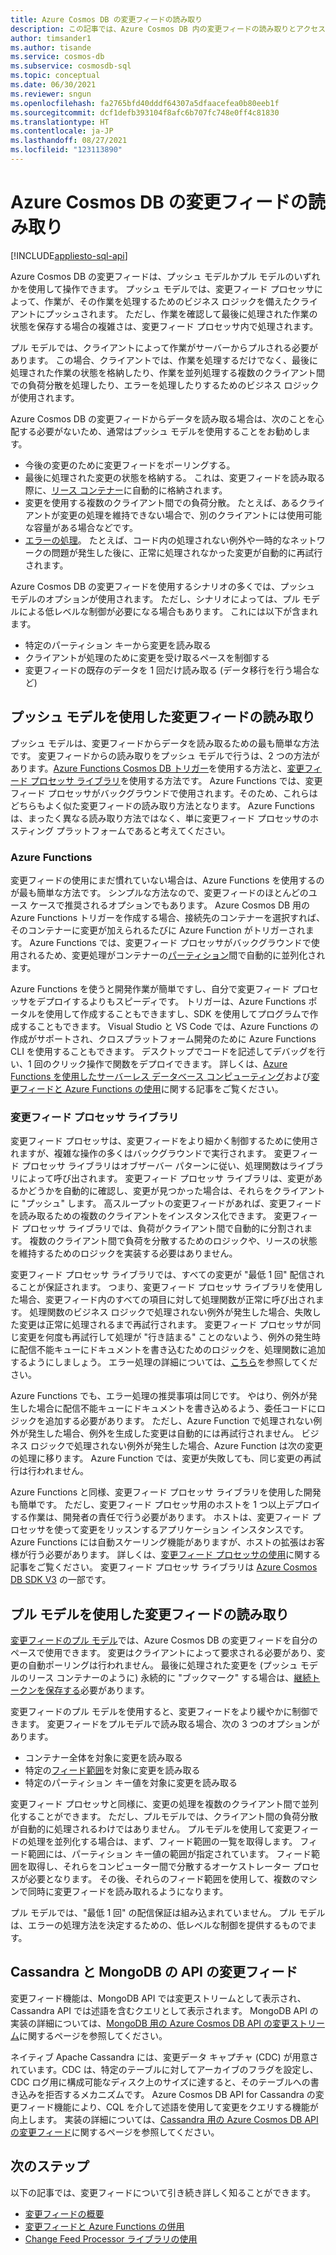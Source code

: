 ```yaml
---
title: Azure Cosmos DB の変更フィードの読み取り
description: この記事では、Azure Cosmos DB 内の変更フィードの読み取りとアクセスに使用できるさまざまなオプションについて説明します。
author: timsander1
ms.author: tisande
ms.service: cosmos-db
ms.subservice: cosmosdb-sql
ms.topic: conceptual
ms.date: 06/30/2021
ms.reviewer: sngun
ms.openlocfilehash: fa2765bfd40dddf64307a5dfaacefea0b80eeb1f
ms.sourcegitcommit: dcf1defb393104f8afc6b707fc748e0ff4c81830
ms.translationtype: HT
ms.contentlocale: ja-JP
ms.lasthandoff: 08/27/2021
ms.locfileid: "123113890"
---
```

# <a name="reading-azure-cosmos-db-change-feed"></a>Azure Cosmos DB の変更フィードの読み取り
[!INCLUDE[appliesto-sql-api](../includes/appliesto-sql-api.md)]

Azure Cosmos DB の変更フィードは、プッシュ モデルかプル モデルのいずれかを使用して操作できます。 プッシュ モデルでは、変更フィード プロセッサによって、作業が、その作業を処理するためのビジネス ロジックを備えたクライアントにプッシュされます。 ただし、作業を確認して最後に処理された作業の状態を保存する場合の複雑さは、変更フィード プロセッサ内で処理されます。

プル モデルでは、クライアントによって作業がサーバーからプルされる必要があります。 この場合、クライアントでは、作業を処理するだけでなく、最後に処理された作業の状態を格納したり、作業を並列処理する複数のクライアント間での負荷分散を処理したり、エラーを処理したりするためのビジネス ロジックが使用されます。

Azure Cosmos DB の変更フィードからデータを読み取る場合は、次のことを心配する必要がないため、通常はプッシュ モデルを使用することをお勧めします。

- 今後の変更のために変更フィードをポーリングする。
- 最後に処理された変更の状態を格納する。 これは、変更フィードを読み取る際に、[リース コンテナー](change-feed-processor.md#components-of-the-change-feed-processor)に自動的に格納されます。
- 変更を使用する複数のクライアント間での負荷分散。 たとえば、あるクライアントが変更の処理を維持できない場合で、別のクライアントには使用可能な容量がある場合などです。
- [エラーの処理](change-feed-processor.md#error-handling)。 たとえば、コード内の処理されない例外や一時的なネットワークの問題が発生した後に、正常に処理されなかった変更が自動的に再試行されます。

Azure Cosmos DB の変更フィードを使用するシナリオの多くでは、プッシュ モデルのオプションが使用されます。 ただし、シナリオによっては、プル モデルによる低レベルな制御が必要になる場合もあります。 これには以下が含まれます。

- 特定のパーティション キーから変更を読み取る
- クライアントが処理のために変更を受け取るペースを制御する
- 変更フィードの既存のデータを 1 回だけ読み取る (データ移行を行う場合など)

## <a name="reading-change-feed-with-a-push-model"></a>プッシュ モデルを使用した変更フィードの読み取り

プッシュ モデルは、変更フィードからデータを読み取るための最も簡単な方法です。 変更フィードからの読み取りをプッシュ モデルで行うは、2 つの方法があります。[Azure Functions Cosmos DB トリガー](change-feed-functions.md)を使用する方法と、[変更フィード プロセッサ ライブラリ](change-feed-processor.md)を使用する方法です。 Azure Functions では、変更フィード プロセッサがバックグラウンドで使用されます。そのため、これらはどちらもよく似た変更フィードの読み取り方法となります。 Azure Functions は、まったく異なる読み取り方法ではなく、単に変更フィード プロセッサのホスティング プラットフォームであると考えてください。

### <a name="azure-functions"></a>Azure Functions

変更フィードの使用にまだ慣れていない場合は、Azure Functions を使用するのが最も簡単な方法です。 シンプルな方法なので、変更フィードのほとんどのユース ケースで推奨されるオプションでもあります。 Azure Cosmos DB 用の Azure Functions トリガーを作成する場合、接続先のコンテナーを選択すれば、そのコンテナーに変更が加えられるたびに Azure Function がトリガーされます。 Azure Functions では、変更フィード プロセッサがバックグラウンドで使用されるため、変更処理がコンテナーの[パーティション](../partitioning-overview.md)間で自動的に並列化されます。

Azure Functions を使うと開発作業が簡単ですし、自分で変更フィード プロセッサをデプロイするよりもスピーディです。 トリガーは、Azure Functions ポータルを使用して作成することもできますし、SDK を使用してプログラムで作成することもできます。 Visual Studio と VS Code では、Azure Functions の作成がサポートされ、クロスプラットフォーム開発のために Azure Functions CLI を使用することもできます。 デスクトップでコードを記述してデバッグを行い、1 回のクリック操作で関数をデプロイできます。 詳しくは、[Azure Functions を使用したサーバーレス データベース コンピューティング](serverless-computing-database.md)および[変更フィードと Azure Functions の使用](change-feed-functions.md)に関する記事をご覧ください。

### <a name="change-feed-processor-library"></a>変更フィード プロセッサ ライブラリ

変更フィード プロセッサは、変更フィードをより細かく制御するために使用されますが、複雑な操作の多くはバックグラウンドで実行されます。 変更フィード プロセッサ ライブラリはオブザーバー パターンに従い、処理関数はライブラリによって呼び出されます。 変更フィード プロセッサ ライブラリは、変更があるかどうかを自動的に確認し、変更が見つかった場合は、それらをクライアントに "プッシュ" します。 高スループットの変更フィードがあれば、変更フィードを読み取るための複数のクライアントをインスタンス化できます。 変更フィード プロセッサ ライブラリでは、負荷がクライアント間で自動的に分割されます。 複数のクライアント間で負荷を分散するためのロジックや、リースの状態を維持するためのロジックを実装する必要はありません。

変更フィード プロセッサ ライブラリでは、すべての変更が "最低 1 回" 配信されることが保証されます。 つまり、変更フィード プロセッサ ライブラリを使用した場合、変更フィード内のすべての項目に対して処理関数が正常に呼び出されます。 処理関数のビジネス ロジックで処理されない例外が発生した場合、失敗した変更は正常に処理されるまで再試行されます。 変更フィード プロセッサが同じ変更を何度も再試行して処理が "行き詰まる" ことのないよう、例外の発生時に配信不能キューにドキュメントを書き込むためのロジックを、処理関数に追加するようにしましょう。 エラー処理の詳細については、[こちら](change-feed-processor.md#error-handling)を参照してください。

Azure Functions でも、エラー処理の推奨事項は同じです。 やはり、例外が発生した場合に配信不能キューにドキュメントを書き込めるよう、委任コードにロジックを追加する必要があります。 ただし、Azure Function で処理されない例外が発生した場合、例外を生成した変更は自動的には再試行されません。 ビジネス ロジックで処理されない例外が発生した場合、Azure Function は次の変更の処理に移ります。 Azure Function では、変更が失敗しても、同じ変更の再試行は行われません。

Azure Functions と同様、変更フィード プロセッサ ライブラリを使用した開発も簡単です。 ただし、変更フィード プロセッサ用のホストを 1 つ以上デプロイする作業は、開発者の責任で行う必要があります。 ホストは、変更フィード プロセッサを使って変更をリッスンするアプリケーション インスタンスです。 Azure Functions には自動スケーリング機能がありますが、ホストの拡張はお客様が行う必要があります。 詳しくは、[変更フィード プロセッサの使用](change-feed-processor.md#dynamic-scaling)に関する記事をご覧ください。 変更フィード プロセッサ ライブラリは [Azure Cosmos DB SDK V3](https://github.com/Azure/azure-cosmos-dotnet-v3) の一部です。

## <a name="reading-change-feed-with-a-pull-model"></a>プル モデルを使用した変更フィードの読み取り

[変更フィードのプル モデル](change-feed-pull-model.md)では、Azure Cosmos DB の変更フィードを自分のペースで使用できます。 変更はクライアントによって要求される必要があり、変更の自動ポーリングは行われません。 最後に処理された変更を (プッシュ モデルのリース コンテナーのように) 永続的に "ブックマーク" する場合は、[継続トークンを保存する](change-feed-pull-model.md#saving-continuation-tokens)必要があります。

変更フィードのプル モデルを使用すると、変更フィードをより緩やかに制御できます。 変更フィードをプルモデルで読み取る場合、次の 3 つのオプションがあります。

- コンテナー全体を対象に変更を読み取る
- 特定の[フィード範囲](change-feed-pull-model.md#using-feedrange-for-parallelization)を対象に変更を読み取る
- 特定のパーティション キー値を対象に変更を読み取る

変更フィード プロセッサと同様に、変更の処理を複数のクライアント間で並列化することができます。 ただし、プルモデルでは、クライアント間の負荷分散が自動的に処理されるわけではありません。 プルモデルを使用して変更フィードの処理を並列化する場合は、まず、フィード範囲の一覧を取得します。 フィード範囲には、パーティション キー値の範囲が指定されています。 フィード範囲を取得し、それらをコンピューター間で分散するオーケストレーター プロセスが必要となります。 その後、それらのフィード範囲を使用して、複数のマシンで同時に変更フィードを読み取れるようになります。

プル モデルでは、"最低 1 回" の配信保証は組み込まれていません。 プル モデルは、エラーの処理方法を決定するための、低レベルな制御を提供するものでます。

## <a name="change-feed-in-apis-for-cassandra-and-mongodb"></a>Cassandra と MongoDB の API の変更フィード

変更フィード機能は、MongoDB API では変更ストリームとして表示され、Cassandra API では述語を含むクエリとして表示されます。 MongoDB API の実装の詳細については、[MongoDB 用の Azure Cosmos DB API の変更ストリーム](../mongodb/change-streams.md)に関するページを参照してください。

ネイティブ Apache Cassandra には、変更データ キャプチャ (CDC) が用意されています。CDC は、特定のテーブルに対してアーカイブのフラグを設定し、CDC ログ用に構成可能なディスク上のサイズに達すると、そのテーブルへの書き込みを拒否するメカニズムです。 Azure Cosmos DB API for Cassandra の変更フィード機能により、CQL を介して述語を使用して変更をクエリする機能が向上します。 実装の詳細については、[Cassandra 用の Azure Cosmos DB API の変更フィード](../cassandra/cassandra-change-feed.md)に関するページを参照してください。

## <a name="next-steps"></a>次のステップ

以下の記事では、変更フィードについて引き続き詳しく知ることができます。

* [変更フィードの概要](../change-feed.md)
* [変更フィードと Azure Functions の併用](change-feed-functions.md)
* [Change Feed Processor ライブラリの使用](change-feed-processor.md)

